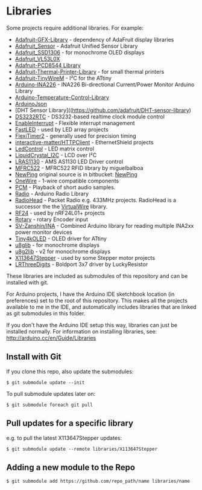 # Libraries

Some projects require additional libraries. For example:

* [Adafruit-GFX-Library](https://github.com/adafruit/Adafruit-GFX-Library) - dependency of AdaFruit display libraries
* [Adafruit_Sensor](https://github.com/adafruit/Adafruit_Sensor) - Adafruit Unified Sensor Library
* [Adafruit_SSD1306](https://github.com/adafruit/Adafruit_SSD1306) - for monochrome OLED displays
* [Adafruit_VL53L0X](https://github.com/adafruit/Adafruit_VL53L0X)
* [Adafruit-PCD8544 Library](https://github.com/adafruit/Adafruit-PCD8544-Nokia-5110-LCD-library)
* [Adafruit-Thermal-Printer-Library](https://github.com/adafruit/Adafruit-Thermal-Printer-Library) - for small thermal printers
* [Adafruit-TinyWireM](https://github.com/adafruit/TinyWireM) - I²C for the ATtiny
* [Arduino-INA226](https://github.com/jarzebski/Arduino-INA226) - INA226 Bi-directional Current/Power Monitor Arduino Library
* [Arduino-Temperature-Control-Library](https://github.com/milesburton/Arduino-Temperature-Control-Library)
* [ArduinoJson](https://github.com/bblanchon/ArduinoJson)
* [DHT Sensor Library]((https://github.com/adafruit/DHT-sensor-library)
* [DS3232RTC](https://github.com/JChristensen/DS3232RTC) - DS3232-based realtime clock module control
* [EnableInterrupt](https://github.com/GreyGnome/EnableInterrupt) - Flexible interrupt management
* [FastLED](http://fastled.io/) - used by LED array projects
* [FlexiTimer2](https://github.com/wimleers/flexitimer2) - generally used for precision timing
* [interactive-matter/HTTPClient](https://github.com/interactive-matter/HTTPClient) - EthernetShield projects
* [LedControl](https://github.com/wayoda/LedControl) - LED matrix control
* [LiquidCrystal_I2C](https://github.com/marcoschwartz/LiquidCrystal_I2C) - LCD over I²C
* [LRAS1130](https://github.com/LuckyResistor/LRAS1130) - AMS AS1130 LED Driver control
* [MFRC522](https://github.com/miguelbalboa/rfid) - MFRC522 RFID library by miguelbalboa
* [NewPing](https://github.com/tardate/arduino-new-ping) original source is in bitbucket: [NewPing](https://bitbucket.org/teckel12/arduino-new-ping/wiki/Home)
* [OneWire](https://github.com/PaulStoffregen/OneWire) - 1-wire compatible components
* [PCM](https://github.com/damellis/PCM) - Playback of short audio samples.
* [Radio](http://www.mathertel.de/Arduino/RadioLibrary.aspx) - Arduino Radio Library
* [RadioHead](https://github.com/tardate/RadioHead) - Packet Radio e.g. 433MHz projects. RadioHead is a successor the the [VirtualWire](http://www.airspayce.com/mikem/arduino/VirtualWire/) library.
* [RF24](https://github.com/maniacbug/RF24) - used by nRF24L01+ projects
* [Rotary](https://github.com/brianlow/Rotary) - rotary Encoder input
* [SV-Zanshin/INA](https://github.com/SV-Zanshin/INA) - Combined Arduino library for reading multiple INA2xx power monitor devices
* [Tiny4kOLED](https://github.com/datacute/Tiny4kOLED) - OLED driver for ATtiny
* [u8glib](https://github.com/olikraus/U8glib_Arduino) - for monochrome displays
* [u8g2lib](https://github.com/olikraus/U8g2_Arduino) - v2 for monochrome displays
* [X113647Stepper](https://github.com/tardate/X113647Stepper) - used by some Stepper motor projects
* [LRThreeDigits](https://github.com/LuckyResistor/LRThreeDigits) - Boldport 3x7 driver by LuckyResistor

These libraries are included as submodules of this repository and can be installed with git.

For Arduino projects, I have the Arduino IDE sketchbook location (in preferences) set to the root of this repository.
This makes all the projects available to me in the IDE, and automatically includes libraries
that are linked as git submodules in this folder.

If you don't have the Arduino IDE setup this way, libraries can just be installed normally.
For information on installing libraries, see: http://arduino.cc/en/Guide/Libraries

## Install with Git

If you clone this repo, also update the submodules:

    $ git submodule update --init

To pull submodule updates later on:

    $ git submodule foreach git pull


## Pull updates for a specific library

e.g. to pull the latest X113647Stepper updates:

    $ git submodule update --remote libraries/X113647Stepper

## Adding a new module to the Repo

    $ git submodule add https://github.com/repo_path/name libraries/name

